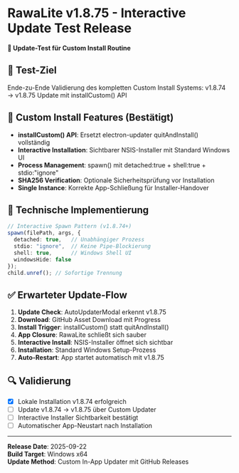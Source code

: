 # RawaLite v1.8.75 - Interactive Update Test Release

**🔄 Update-Test für Custom Install Routine**

## 🎯 Test-Ziel
Ende-zu-Ende Validierung des kompletten Custom Install Systems:
v1.8.74 → v1.8.75 Update mit installCustom() API

## 🔧 Custom Install Features (Bestätigt)
- **installCustom() API**: Ersetzt electron-updater quitAndInstall() vollständig
- **Interactive Installation**: Sichtbarer NSIS-Installer mit Standard Windows UI  
- **Process Management**: spawn() mit detached:true + shell:true + stdio:"ignore"
- **SHA256 Verification**: Optionale Sicherheitsprüfung vor Installation
- **Single Instance**: Korrekte App-Schließung für Installer-Handover

## 🚀 Technische Implementierung
```typescript
// Interactive Spawn Pattern (v1.8.74+)
spawn(filePath, args, {
  detached: true,   // Unabhängiger Prozess
  stdio: "ignore",  // Keine Pipe-Blockierung  
  shell: true,      // Windows Shell UI
  windowsHide: false
});
child.unref(); // Sofortige Trennung
```

## ✅ Erwarteter Update-Flow
1. **Update Check**: AutoUpdaterModal erkennt v1.8.75
2. **Download**: GitHub Asset Download mit Progress
3. **Install Trigger**: installCustom() statt quitAndInstall()
4. **App Closure**: RawaLite schließt sich sauber
5. **Interactive Install**: NSIS-Installer öffnet sich sichtbar
6. **Installation**: Standard Windows Setup-Prozess
7. **Auto-Restart**: App startet automatisch mit v1.8.75

## 🔍 Validierung
- [x] Lokale Installation v1.8.74 erfolgreich
- [ ] Update v1.8.74 → v1.8.75 über Custom Updater
- [ ] Interactive Installer Sichtbarkeit bestätigt  
- [ ] Automatischer App-Neustart nach Installation

---
**Release Date**: 2025-09-22  
**Build Target**: Windows x64  
**Update Method**: Custom In-App Updater mit GitHub Releases
